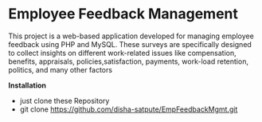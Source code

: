# Employee Feedback Management

This project is a web-based application developed for managing employee feedback using PHP and MySQL.
These surveys are specifically designed to collect insights on different work-related 
issues like compensation, benefits, appraisals, policies,satisfaction, payments, work-load
retention, politics, and many other factors

**Installation**

- just clone these Repository
- git clone https://github.com/disha-satpute/EmpFeedbackMgmt.git
